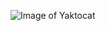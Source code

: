 ![Image of Yaktocat](https://lh3.googleusercontent.com/proxy/6nqCFWuonpYkkctpRwPq11Cwhb0_vjFz9QfkV20_kNbBJMKVYBvgjepU1ZuC-PxzM66mqi4ZErcE9E-oCWl-cluRmqTLybO_Uph_u3ssDpcm4yjqCyvu86Jy6nXqVJ476_zNAX13bQmhBSJ20BXDMdkgVSvpdIJr1PrT)
